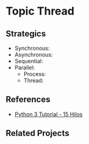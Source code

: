 # Topic Thread

## Strategics 
- Synchronous: 
- Asynchronous:  
- Sequential: 
- Parallel:  
    - Process:  
    - Thread: 


## References 
- [Python 3 Tutorial - 15 Hilos](https://www.youtube.com/watch?v=3Rlh6uUuQqA&list=PLvimn1Ins-43WtzBU5281m6UwbNROArTB&index=15)

## Related Projects 
